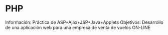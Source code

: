 # PHP

Información:  Práctica de ASP+Ajax+JSP+Java+Applets 
Objetivos:  Desarrollo de una aplicación web para una empresa de venta de vuelos ON-LINE
